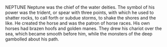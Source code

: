 NEPTUNE
  Neptune was the chief of the water deities. The symbol of his
  power was the trident, or spear with three points, with which he
  used to shatter rocks, to call forth or subdue storms, to shake the
  shores and the like. He created the horse and was the patron of
  horse races. His own horses had brazen hoofs and golden manes. They
  drew his chariot over the sea, which became smooth before him, while
  the monsters of the deep gambolled about his path.